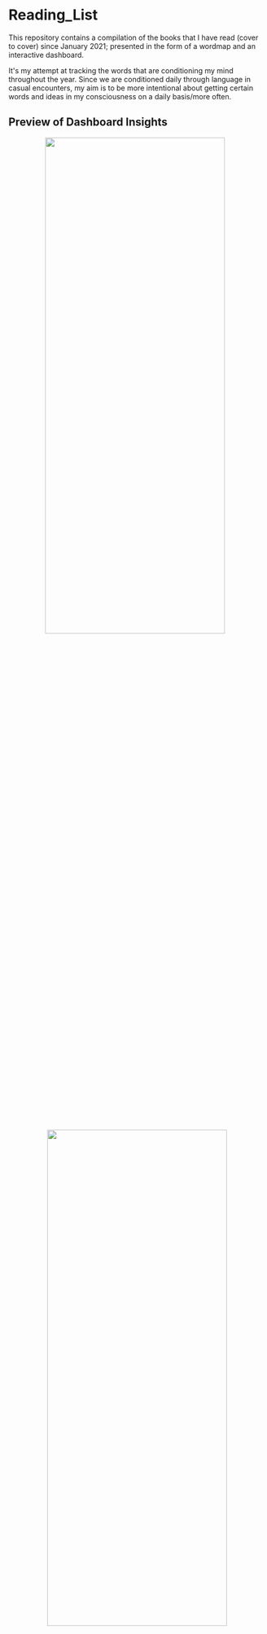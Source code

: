 # Reading_List

This repository contains a compilation of the books that I have read (cover to cover) since January 2021; presented in the form of a wordmap and an interactive dashboard.

It's my attempt at tracking the words that are conditioning my mind throughout the year. Since we are conditioned daily through language in casual encounters, my aim is to be more intentional about getting certain words and ideas in my consciousness on a daily basis/more often.

## Preview of Dashboard Insights
<p  align="center">
  <img  src="https://github.com/Sonya-7/Reading_List/assets/92489108/80dfeec2-9959-447f-83c4-2add97e2e4b9" width="353" height=50%/>
  &nbsp;
  <img  src="https://github.com/Sonya-7/Reading_List/assets/92489108/f7690a2f-c669-431d-a90b-e0c461126113" width="353" height=50%/>
  
</P>
  
<p  align="center">
  <img  src="https://github.com/Sonya-7/Reading_List/assets/92489108/d17f4d6c-3a73-41c8-906c-c29b762af90c" width="358" height=50%/>
  &nbsp;
  <img  src="https://github.com/Sonya-7/Reading_List/assets/92489108/117b1b44-808c-45b5-a60a-efc40b06ca6c" width="358" height=50%/>

 

<!--- not sure if i want to have 1 branch per year or leave it here
 </P>  
  
  <p  align="center">
   <img  src="https://github.com/Sonya-7/Reading_List/assets/92489108/7d21eae0-b399-41e9-9d61-603a7791f65a" />
  
  <img  src="https://github.com/Sonya-7/Reading_List/assets/92489108/83708dd1-bd88-40fe-8285-88bfcc432137" width=75% height=75%/>

   <img  src="https://github.com/Sonya-7/Reading_List/assets/92489108/210303d3-6833-4a0c-94cf-846998965f09" width=75% height=75%/>
 
</P> --->



